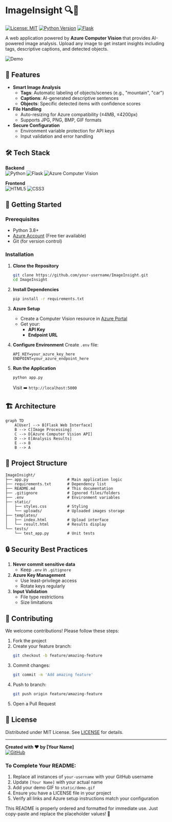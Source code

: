 # ImageInsight 🔍📸

[![License: MIT](https://img.shields.io/badge/License-MIT-yellow.svg)](https://opensource.org/licenses/MIT)
[![Python Version](https://img.shields.io/badge/python-3.8%2B-blue)](https://www.python.org/)
[![Flask](https://img.shields.io/badge/flask-3.0.2-green)](https://flask.palletsprojects.com/)

A web application powered by **Azure Computer Vision** that provides AI-powered image analysis. Upload any image to get instant insights including tags, descriptive captions, and detected objects.

![Demo](static/demo.gif) <!-- Replace with your actual demo GIF -->

## 🌟 Features

- **Smart Image Analysis**
  - **Tags**: Automatic labeling of objects/scenes (e.g., "mountain", "car")
  - **Captions**: AI-generated descriptive sentences
  - **Objects**: Specific detected items with confidence scores
- **File Handling**
  - Auto-resizing for Azure compatibility (≤4MB, ≤4200px)
  - Supports JPG, PNG, BMP, GIF formats
- **Secure Configuration**
  - Environment variable protection for API keys
  - Input validation and error handling

## 🛠️ Tech Stack

**Backend**  
![Python](https://img.shields.io/badge/-Python-3776AB?logo=python&logoColor=white)
![Flask](https://img.shields.io/badge/-Flask-000000?logo=flask)
![Azure Computer Vision](https://img.shields.io/badge/-Azure%20CV-0078D4?logo=microsoft-azure)

**Frontend**  
![HTML5](https://img.shields.io/badge/-HTML5-E34F26?logo=html5&logoColor=white)
![CSS3](https://img.shields.io/badge/-CSS3-1572B6?logo=css3)

## 🚀 Getting Started

### Prerequisites

- Python 3.8+
- [Azure Account](https://azure.microsoft.com/) (Free tier available)
- Git (for version control)

### Installation

1. **Clone the Repository**
   ```bash
   git clone https://github.com/your-username/ImageInsight.git
   cd ImageInsight
   ```

2. **Install Dependencies**
   ```bash
   pip install -r requirements.txt
   ```

3. **Azure Setup**
   - Create a Computer Vision resource in [Azure Portal](https://portal.azure.com/)
   - Get your:
     - **API Key**
     - **Endpoint URL**

4. **Configure Environment**
   Create `.env` file:
   ```plaintext
   API_KEY=your_azure_key_here
   ENDPOINT=your_azure_endpoint_here
   ```

5. **Run the Application**
   ```bash
   python app.py
   ```
   Visit ➡️ `http://localhost:5000`

## 🏗️ Architecture

```mermaid
graph TD
    A[User] --> B[Flask Web Interface]
    B --> C[Image Processing]
    C --> D[Azure Computer Vision API]
    D --> E[Analysis Results]
    E --> B
    B --> A
```

## 📂 Project Structure

```
ImageInsight/
├── app.py                 # Main application logic
├── requirements.txt       # Dependency list
├── README.md              # This documentation
├── .gitignore             # Ignored files/folders
├── .env                   # Environment variables
├── static/
│   ├── styles.css         # Styling
│   └── uploads/           # Uploaded images storage
├── templates/
│   ├── index.html         # Upload interface
│   └── result.html        # Results display
└── tests/
    └── test_app.py        # Unit tests
```

## 🔒 Security Best Practices

1. **Never commit sensitive data**
   - Keep `.env` in `.gitignore`
2. **Azure Key Management**
   - Use least-privilege access
   - Rotate keys regularly
3. **Input Validation**
   - File type restrictions
   - Size limitations

## 🤝 Contributing

We welcome contributions! Please follow these steps:

1. Fork the project
2. Create your feature branch:
   ```bash
   git checkout -b feature/amazing-feature
   ```
3. Commit changes:
   ```bash
   git commit -m 'Add amazing feature'
   ```
4. Push to branch:
   ```bash
   git push origin feature/amazing-feature
   ```
5. Open a Pull Request

## 📜 License

Distributed under MIT License. See [LICENSE](LICENSE) for details.

---

**Created with ❤️ by [Your Name]**  
[![GitHub](https://img.shields.io/badge/-GitHub-181717?logo=github)](https://github.com/your-username)

### To Complete Your README:
1. Replace all instances of `your-username` with your GitHub username
2. Update `[Your Name]` with your actual name
3. Add your demo GIF to `static/demo.gif`
4. Ensure you have a LICENSE file in your project
5. Verify all links and Azure setup instructions match your configuration

This README is properly ordered and formatted for immediate use. Just copy-paste and replace the placeholder values! 🚀
